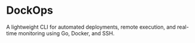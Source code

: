# DockOps
A lightweight CLI for automated deployments, remote execution, and real-time monitoring using Go, Docker, and SSH.
